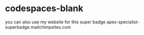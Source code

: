 # codespaces-blank
you can also use my website for this super badge
apex-specialist-superbadge.mailchimpsites.com
